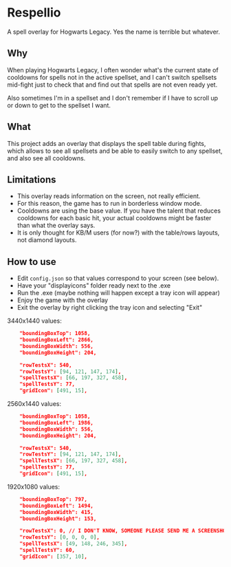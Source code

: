 # Respellio
A spell overlay for Hogwarts Legacy. Yes the name is terrible but whatever.

## Why
When playing Hogwarts Legacy, I often wonder what's the current state of cooldowns for spells not in the active spellset, and I can't switch spellsets mid-fight just to check that and find out that spells are not even ready yet.

Also sometimes I'm in a spellset and I don't remember if I have to scroll up or down to get to the spellset I want.

## What
This project adds an overlay that displays the spell table during fights, which allows to see all spellsets and be able to easily switch to any spellset, and also see all cooldowns.

## Limitations
- This overlay reads information on the screen, not really efficient.
- For this reason, the game has to run in borderless window mode.
- Cooldowns are using the base value. If you have the talent that reduces cooldowns for each basic hit, your actual cooldowns might be faster than what the overlay says.
- It is only thought for KB/M users (for now?) with the table/rows layouts, not diamond layouts.

## How to use
- Edit `config.json` so that values correspond to your screen (see below).
- Have your "displayicons" folder ready next to the .exe
- Run the .exe (maybe nothing will happen except a tray icon will appear)
- Enjoy the game with the overlay
- Exit the overlay by right clicking the tray icon and selecting "Exit"

3440x1440 values:
```json
	"boundingBoxTop": 1058,
	"boundingBoxLeft": 2866,
	"boundingBoxWidth": 556,
	"boundingBoxHeight": 204,

	"rowTestsX": 540,
	"rowTestsY": [94, 121, 147, 174],
	"spellTestsX": [66, 197, 327, 458],
	"spellTestsY": 77,
	"gridIcon": [491, 15],
```

2560x1440 values:
```json
	"boundingBoxTop": 1058,
	"boundingBoxLeft": 1986,
	"boundingBoxWidth": 556,
	"boundingBoxHeight": 204,

	"rowTestsX": 540,
	"rowTestsY": [94, 121, 147, 174],
	"spellTestsX": [66, 197, 327, 458],
	"spellTestsY": 77,
	"gridIcon": [491, 15],
```

1920x1080 values:
```json
	"boundingBoxTop": 797,
	"boundingBoxLeft": 1494,
	"boundingBoxWidth": 415,
	"boundingBoxHeight": 153,

	"rowTestsX": 0, // I DON'T KNOW, SOMEONE PLEASE SEND ME A SCREENSHOT OF THE GAME IN 1080P WITH KB/M
	"rowTestsY": [0, 0, 0, 0],
	"spellTestsX": [49, 148, 246, 345],
	"spellTestsY": 60,
	"gridIcon": [357, 10],
```


